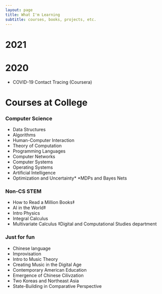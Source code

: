 ```yaml
---
layout: page
title: What I'm Learning
subtitle: courses, books, projects, etc.
---
```


# 2021

# 2020
* COVID-19 Contact Tracing (Coursera)
# Courses at College
### Computer Science
* Data Structures
* Algorithms
* Human-Computer Interaction
* Theory of Computation
* Programming Languages 
* Computer Networks
* Computer Systems
* Operating Systems
* Artificial Intelligence
* Optimization and Uncertainty*
*MDPs and Bayes Nets

### Non-CS STEM
* How to Read a Million Books‡
* AI in the World‡
* Intro Physics
* Integral Calculus
* Multivariate Calculus
‡Digital and Computational Studies department
  
### Just for fun
* Chinese language 
* Improvisation
* Intro to Music Theory
* Creating Music in the Digital Age
* Contemporary American Education
* Emergence of Chinese Cilivzation
* Two Koreas and Northeast Asia
* State-Building in Comparative Perspective 